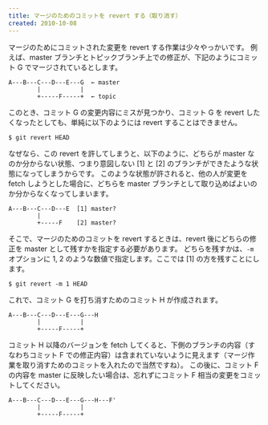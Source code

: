 ```yaml
---
title: マージのためのコミットを revert する（取り消す）
created: 2010-10-08
---
```


マージのためにコミットされた変更を revert する作業は少々やっかいです。
例えば、master ブランチとトピックブランチ上での修正が、下記のようにコミット G でマージされているとします。

~~~
A---B---C---D---E---G  ← master
        |           |
        +-----F-----+  ← topic
~~~

このとき、コミット G の変更内容にミスが見つかり、コミット G を revert したくなったとしても、単純に以下のようには revert することはできません。

~~~
$ git revert HEAD
~~~

なぜなら、この revert を許してしまうと、以下のように、どちらが master なのか分からない状態、つまり意図しない [1] と [2] のブランチができたような状態になってしまうからです。
このような状態が許されると、他の人が変更を fetch しようとした場合に、どちらを master ブランチとして取り込めばよいのか分からなくなってしまいます。

~~~
A---B---C---D---E  [1] master?
        |
        +-----F    [2] master?
~~~

そこで、マージのためのコミットを revert するときは、revert 後にどちらの修正を master として残すかを指定する必要があります。
どちらを残すかは、`-m` オプションに 1, 2 のような数値で指定します。ここでは [1] の方を残すことにします。

~~~
$ git revert -m 1 HEAD
~~~

これで、コミット G を打ち消すためのコミット H が作成されます。

~~~
A---B---C---D---E---G---H
        |           |
        +-----F-----+
~~~

コミット H 以降のバージョンを fetch してくると、下側のブランチの内容（すなわちコミット F での修正内容）は含まれていないように見えます（マージ作業を取り消すためのコミットを入れたので当然ですね）。
この後に、コミット F の内容を master に反映したい場合は、忘れずにコミット F 相当の変更をコミットしてください。

~~~
A---B---C---D---E---G---H---F'
        |           |
        +-----F-----+
~~~


